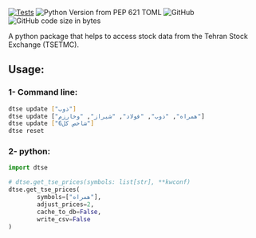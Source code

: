 [![Tests](https://github.com/s-diaco/tse-data/actions/workflows/python-app.yml/badge.svg)](https://github.com/s-diaco/tse-data/actions/workflows/python-app.yml)
![Python Version from PEP 621 TOML](https://img.shields.io/python/required-version-toml?tomlFilePath=https%3A%2F%2Fraw.githubusercontent.com%2Fs-diaco%2Ftse-data%2Fmain%2Fpyproject.toml)
![GitHub](https://img.shields.io/github/license/s-diaco/tse-data)
![GitHub code size in bytes](https://img.shields.io/github/languages/code-size/s-diaco/tse-data)

A python package that helps to access stock data from the Tehran Stock Exchange (TSETMC).

## Usage:

### 1- Command line:

```bash
dtse update ["ذوب"]
dtse update ["همراه", "ذوب", "فولاد", "شیراز", "وخارزم"]
dtse update ["شاخص کل6"]
dtse reset
```

### 2- python:

```python
import dtse

# dtse.get_tse_prices(symbols: list[str], **kwconf)
dtse.get_tse_prices(
        symbols=["همراه"], 
        adjust_prices=2,
        cache_to_db=False,
        write_csv=False
)
```
